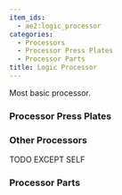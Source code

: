 ```yaml
---
item_ids:
  - ae2:logic_processor
categories:
  - Processors
  - Processor Press Plates
  - Processor Parts
title: Logic Processor
---
```


Most basic processor.

<RecipeFor id="logic_processor" />

### Processor Press Plates

<CategoryIndex category="Processor Press Plates" />

### Other Processors

TODO EXCEPT SELF

<CategoryIndex category="Processors" />

### Processor Parts

<CategoryIndex category="Processor Parts" />
